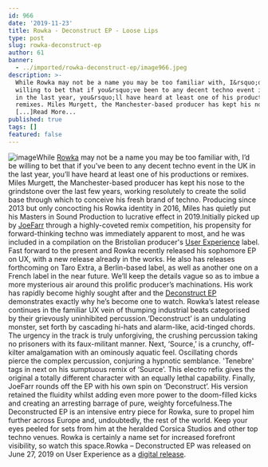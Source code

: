 ```yaml
---
id: 966
date: '2019-11-23'
title: Rowka - Deconstruct EP - Loose Lips
type: post
slug: rowka-deconstruct-ep
author: 61
banner:
  - ../imported/rowka-deconstruct-ep/image966.jpeg
description: >-
  While Rowka may not be a name you may be too familiar with, I&rsquo;d be
  willing to bet that if you&rsquo;ve been to any decent techno event in the UK
  in the last year, you&rsquo;ll have heard at least one of his productions or
  remixes. Miles Murgett, the Manchester-based producer has kept his nose to
  [...]Read More...
published: true
tags: []
featured: false
---
```

![image](../../imported/rowka-deconstruct-ep/image966.jpeg)While [Rowka](https://soundcloud.com/rowka-2) may not be a name you may be too familiar with, I’d be willing to bet that if you’ve been to any decent techno event in the UK in the last year, you’ll have heard at least one of his productions or remixes. Miles Murgett, the Manchester-based producer has kept his nose to the grindstone over the last few years, working resolutely to create the solid base through which to conceive his fresh brand of techno. Producing since 2013 but only concocting his Rowka identity in 2016, Miles has quietly put his Masters in Sound Production to lucrative effect in 2019.Initially picked up by [JoeFarr](https://soundcloud.com/joefarr_ux) through a highly-coveted remix competition, his propensity for forward-thinking techno was immediately apparent to most, and he was included in a compilation on the Bristolian producer's [User Experience](https://joefarr.bandcamp.com/) label. Fast forward to the present and Rowka recently released his sophomore EP on UX, with a new release already in the works. He also has releases forthcoming on Taro Extra, a Berlin-based label, as well as another one on a French label in the near future. We’ll keep the details vague so as to imbue a more mysterious air around this prolific producer’s machinations. His work has rapidly become highly sought after and the [Deconstruct EP](https://joefarr.bandcamp.com/album/ux011)  
demonstrates exactly why he’s become one to watch. Rowka’s latest release continues in the familiar UX vein of thumping industrial beats categorised by their grievously uninhibited percussion.‘Deconstruct’ is an undulating monster, set forth by cascading hi-hats and alarm-like, acid-tinged chords. The urgency in the track is truly unforgiving, the crushing percussion taking no prisoners with its faux-militant manner. Next, ‘Source,’ is a crunchy, off-kilter amalgamation with an ominously aquatic feel. Oscillating chords pierce the complex percussion, conjuring a hypnotic semblance. 'Tenebre' tags in next on his sumptuous remix of ‘Source’. This electro refix gives the original a totally different character with an equally lethal capability. Finally, JoeFarr rounds off the EP with his own spin on ‘Deconstruct’. His version retained the fluidity whilst adding even more power to the doom-filled kicks and creating an arresting barrage of pure, weighty forcefulness.The Deconstructed﻿ EP is an intensive entry piece for Rowka, sure to propel him further across Europe and, undoubtedly, the rest of the world. Keep your eyes peeled for sets from him at the heralded Corsica Studios and other top techno venues. Rowka is certainly a name set for increased forefront visibility, so watch this space.Rowka – Deconstructed EP was released on June 27, 2019 on User Experience as a [digital release](https://joefarr.bandcamp.com/album/ux011).